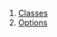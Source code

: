 

1. [Classes](file-___home_harshil_Desktop_open-source_palisadoes_talawa_lib_models_options_options/#classes)
2. [Options](file-___home_harshil_Desktop_open-source_palisadoes_talawa_lib_models_options_options/Options-class.html)
